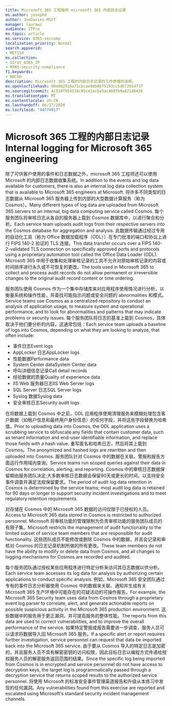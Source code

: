 ```yaml
---
title: Microsoft 365 工程版的 microsoft 365 内部日志记录
ms.author: josephd
author: JoeDavies-MSFT
manager: laurawi
audience: ITPro
ms.topic: article
ms.service: O365-seccomp
localization_priority: Normal
search.appverid:
- MET150
ms.collection:
- Strat_O365_IP
- M365-security-compliance
f1.keywords:
- NOCSH
description: Microsoft 365 工程的内部日志记录的工作原理的说明。
ms.openlocfilehash: 09e0d2910a71cbcae9db0b75193cc5d672914737
ms.sourcegitcommit: 4c519f054216c05c42acba5ac460fb9a821d6436
ms.translationtype: MT
ms.contentlocale: zh-CN
ms.lasthandoff: 06/17/2020
ms.locfileid: "44774917"
---
```

# <a name="internal-logging-for-microsoft-365-engineering"></a><span data-ttu-id="dd075-103">Microsoft 365 工程的内部日志记录</span><span class="sxs-lookup"><span data-stu-id="dd075-103">Internal logging for Microsoft 365 engineering</span></span>

<span data-ttu-id="dd075-104">除了可供客户使用的事件和日志数据之外，microsoft 365 工程师还可以使用 Microsoft 的内部日志数据收集系统。</span><span class="sxs-lookup"><span data-stu-id="dd075-104">In addition to the events and log data available for customers, there is also an internal log data collection system that is available to Microsoft 365 engineers at Microsoft.</span></span> <span data-ttu-id="dd075-105">将许多不同类型的日志数据从 Microsoft 365 服务器上传到内部的大型数据计算服务（称为 Cosmos）。</span><span class="sxs-lookup"><span data-stu-id="dd075-105">Many different types of log data are uploaded from Microsoft 365 servers to an internal, big data computing service called Cosmos.</span></span> <span data-ttu-id="dd075-106">每个服务团队将审核日志从各自的服务器上载到 Cosmos 数据库中，以进行聚合和分析。</span><span class="sxs-lookup"><span data-stu-id="dd075-106">Each service team uploads audit logs from their respective servers into the Cosmos database for aggregation and analysis.</span></span> <span data-ttu-id="dd075-107">此数据传输通过经过专用的自动化工具（称为 Office 数据加载程序（ODL））在专门批准的端口和协议上进行 FIPS 140-2 验证的 TLS 连接。</span><span class="sxs-lookup"><span data-stu-id="dd075-107">This data transfer occurs over a FIPS 140-2-validated TLS connection on specifically approved ports and protocols using a proprietary automation tool called the Office Data Loader (ODL).</span></span> <span data-ttu-id="dd075-108">Microsoft 365 中用于收集和处理审核记录的工具不允许对原始审核记录的内容或时间排序进行永久或不可恢复的更改。</span><span class="sxs-lookup"><span data-stu-id="dd075-108">The tools used in Microsoft 365 to collect and process audit records do not allow permanent or irreversible changes to the original audit record content or time ordering.</span></span>

<span data-ttu-id="dd075-109">服务团队使用 Cosmos 作为一个集中存储库来对应用程序使用情况进行分析，以衡量系统和操作性能，并查找可能指示问题或安全问题的 abnormalities 和模式。</span><span class="sxs-lookup"><span data-stu-id="dd075-109">Service teams use Cosmos as a centralized repository to conduct an analysis of application usage, to measure system and operational performance, and to look for abnormalities and patterns that may indicate problems or security issues.</span></span> <span data-ttu-id="dd075-110">每个服务团队将日志的基准上载到 Cosmos，具体取决于他们要分析的内容，这通常包括：</span><span class="sxs-lookup"><span data-stu-id="dd075-110">Each service team uploads a baseline of logs into Cosmos, depending on what they are looking to analyze, that often include:</span></span>

- <span data-ttu-id="dd075-111">事件日志</span><span class="sxs-lookup"><span data-stu-id="dd075-111">Event logs</span></span>
- <span data-ttu-id="dd075-112">AppLocker 日志</span><span class="sxs-lookup"><span data-stu-id="dd075-112">AppLocker logs</span></span>
- <span data-ttu-id="dd075-113">性能数据</span><span class="sxs-lookup"><span data-stu-id="dd075-113">Performance data</span></span>
- <span data-ttu-id="dd075-114">System Center data</span><span class="sxs-lookup"><span data-stu-id="dd075-114">System Center data</span></span>
- <span data-ttu-id="dd075-115">呼叫详细信息记录</span><span class="sxs-lookup"><span data-stu-id="dd075-115">Call detail records</span></span>
- <span data-ttu-id="dd075-116">经验数据的质量</span><span class="sxs-lookup"><span data-stu-id="dd075-116">Quality of experience data</span></span>
- <span data-ttu-id="dd075-117">IIS Web 服务器日志</span><span class="sxs-lookup"><span data-stu-id="dd075-117">IIS Web Server logs</span></span>
- <span data-ttu-id="dd075-118">SQL Server 日志</span><span class="sxs-lookup"><span data-stu-id="dd075-118">SQL Server logs</span></span>
- <span data-ttu-id="dd075-119">Syslog 数据</span><span class="sxs-lookup"><span data-stu-id="dd075-119">Syslog data</span></span>
- <span data-ttu-id="dd075-120">安全审核日志</span><span class="sxs-lookup"><span data-stu-id="dd075-120">Security audit logs</span></span>

<span data-ttu-id="dd075-121">在将数据上载到 Cosmos 中之前，ODL 应用程序使用清理服务来模糊处理包含客户数据（如租户信息和最终用户身份信息）的任何字段，并将这些字段替换为哈希值。</span><span class="sxs-lookup"><span data-stu-id="dd075-121">Prior to uploading data into Cosmos, the ODL application uses a scrubbing service to obfuscate any fields that contain customer data, such as tenant information and end-user identifiable information, and replace those fields with a hash value.</span></span> <span data-ttu-id="dd075-122">重写匿名和哈希日志，然后将其上载到 Cosmos。</span><span class="sxs-lookup"><span data-stu-id="dd075-122">The anonymized and hashed logs are rewritten and then uploaded into Cosmos.</span></span> <span data-ttu-id="dd075-123">服务团队针对 Cosmos 中的数据在关联、警报和报告方面运行作用域内查询。</span><span class="sxs-lookup"><span data-stu-id="dd075-123">Service teams run scoped queries against their data in Cosmos for correlation, alerting, and reporting.</span></span> <span data-ttu-id="dd075-124">Cosmos 中的审核日志数据保留期由服务团队决定;大多数审核日志数据会保留90天或更长的时间，以支持安全事件调查并满足法规保留要求。</span><span class="sxs-lookup"><span data-stu-id="dd075-124">The period of audit log data retention in Cosmos is determined by the service teams; most audit log data is retained for 90 days or longer to support security incident investigations and to meet regulatory retention requirements.</span></span>

<span data-ttu-id="dd075-125">对存储在 Cosmos 中的 Microsoft 365 数据的访问仅限于已授权的人员。</span><span class="sxs-lookup"><span data-stu-id="dd075-125">Access to Microsoft 365 data stored in Cosmos is restricted to authorized personnel.</span></span> <span data-ttu-id="dd075-126">Microsoft 将审核功能的管理限制为负责审核功能的服务团队成员的有限子集。</span><span class="sxs-lookup"><span data-stu-id="dd075-126">Microsoft restricts the management of audit functionality to the limited subset of service team members that are responsible for audit functionality.</span></span> <span data-ttu-id="dd075-127">这些团队成员不能修改或删除 Cosmos 中的数据，并且会记录和审核对 Cosmos 的日志记录机制所做的所有更改。</span><span class="sxs-lookup"><span data-stu-id="dd075-127">These team members do not have the ability to modify or delete data from Cosmos, and all changes to logging mechanisms for Cosmos are recorded and audited.</span></span>

<span data-ttu-id="dd075-128">每个服务团队通过授权某些应用程序进行特定分析来访问其日志数据以供分析。</span><span class="sxs-lookup"><span data-stu-id="dd075-128">Each service team accesses its log data for analysis by authorizing certain applications to conduct specific analysis.</span></span> <span data-ttu-id="dd075-129">例如，Microsoft 365 安全团队通过专有的事件日志分析器使用 Cosmos 中的数据来关联、通知并生成有关 Microsoft 365 生产环境中可能存在的可疑活动的可操作报告。</span><span class="sxs-lookup"><span data-stu-id="dd075-129">For example, the Microsoft 365 Security team uses data from Cosmos through a proprietary event log parser to correlate, alert, and generate actionable reports on possible suspicious activity in the Microsoft 365 production environment.</span></span> <span data-ttu-id="dd075-130">这些数据中的报告用于更正漏洞，并可提高服务的整体性能。</span><span class="sxs-lookup"><span data-stu-id="dd075-130">The reports from this data are used to correct vulnerabilities, and to improve the overall performance of the service.</span></span> <span data-ttu-id="dd075-131">如果特定警报或报告需要进一步调查，服务人员可以请求将数据导入回 Microsoft 365 服务。</span><span class="sxs-lookup"><span data-stu-id="dd075-131">If a specific alert or report requires further investigation, service personnel can request that data be imported back into the Microsoft 365 service.</span></span> <span data-ttu-id="dd075-132">由于要从 Cosmos 导入的特定日志是加密的，并且服务人员不具有解密密钥的访问权限，因此目标日志以编程方式传递给授权服务人员的解密服务返回范围的结果。</span><span class="sxs-lookup"><span data-stu-id="dd075-132">Since the specific log being imported from Cosmos is in encrypted and service personnel do not have access to decryption keys, the target log is programmatically passed through a decryption service that returns scoped results to the authorized service personnel.</span></span> <span data-ttu-id="dd075-133">将使用 Microsoft 的标准安全事件管理渠道报告和升级从本练习中发现的任何漏洞。</span><span class="sxs-lookup"><span data-stu-id="dd075-133">Any vulnerabilities found from this exercise are reported and escalated using Microsoft's standard security incident management channels.</span></span>
